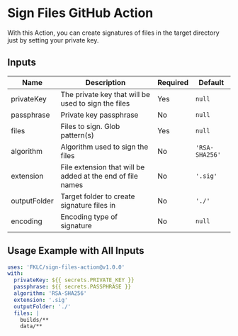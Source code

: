 # Sign Files GitHub Action
With this Action, you can create signatures of files in the target directory just by setting your private key.

## Inputs
| Name         | Description                                                | Required | Default        |
|--------------|------------------------------------------------------------|----------|----------------|
| privateKey   | The private key that will be used to sign the files        | Yes      | `null`         |
| passphrase   | Private key passphrase                                     | No       | `null`         |
| files        | Files to sign. Glob pattern(s)                             | Yes      | `null`         |
| algorithm    | Algorithm used to sign the files                           | No       | `'RSA-SHA256'` |
| extension    | File extension that will be added at the end of file names | No       | `'.sig'`       |
| outputFolder | Target folder to create signature files in                 | No       | `'./'`         |
| encoding     | Encoding type of signature                                 | No       | `null`         |

## Usage Example with All Inputs
```yaml
uses: 'FKLC/sign-files-action@v1.0.0'
with:
  privateKey: ${{ secrets.PRIVATE_KEY }}
  passphrase: ${{ secrets.PASSPHRASE }}
  algorithm: 'RSA-SHA256'
  extension: '.sig'
  outputFolder: './'
  files: |
    builds/**
    data/**
```
